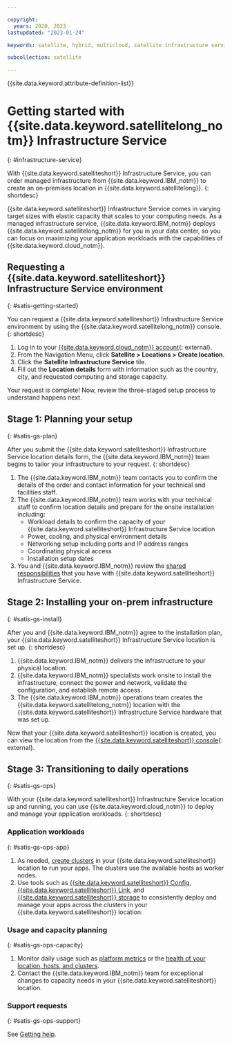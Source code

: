 ```yaml
---

copyright:
  years: 2020, 2023
lastupdated: "2023-01-24"

keywords: satellite, hybrid, multicloud, satellite infrastructure service

subcollection: satellite

---
```


{{site.data.keyword.attribute-definition-list}}


# Getting started with {{site.data.keyword.satellitelong_notm}} Infrastructure Service
{: #infrastructure-service}

With {{site.data.keyword.satelliteshort}} Infrastructure Service, you can order managed infrastructure from {{site.data.keyword.IBM_notm}} to create an on-premises location in {{site.data.keyword.satellitelong}}.
{: shortdesc}

{{site.data.keyword.satelliteshort}} Infrastructure Service comes in varying target sizes with elastic capacity that scales to your computing needs. As a managed infrastructure service, {{site.data.keyword.IBM_notm}} deploys {{site.data.keyword.satellitelong_notm}} for you in your data center, so you can focus on maximizing your application workloads with the capabilities of {{site.data.keyword.cloud_notm}}.

## Requesting a {{site.data.keyword.satelliteshort}} Infrastructure Service environment
{: #satis-getting-started}

You can request a {{site.data.keyword.satelliteshort}} Infrastructure Service environment by using the {{site.data.keyword.satellitelong_notm}} console.
{: shortdesc}

1. Log in to your [{{site.data.keyword.cloud_notm}} account](https://cloud.ibm.com/login){: external}.
2. From the Navigation Menu, click **Satellite > Locations > Create location**.
3. Click the **Satellite Infrastructure Service** tile.
4. Fill out the **Location details** form with information such as the country, city, and requested computing and storage capacity.

Your request is complete! Now, review the three-staged setup process to understand happens next.

## Stage 1: Planning your setup
{: #satis-gs-plan}

After you submit the {{site.data.keyword.satelliteshort}} Infrastructure Service location details form, the {{site.data.keyword.IBM_notm}} team begins to tailor your infrastructure to your request.
{: shortdesc}

1. The {{site.data.keyword.IBM_notm}} team contacts you to confirm the details of the order and contact information for your technical and facilities staff.
2. The {{site.data.keyword.IBM_notm}} team works with your technical staff to confirm location details and prepare for the onsite installation including:
    - Workload details to confirm the capacity of your {{site.data.keyword.satelliteshort}} Infrastructure Service location
    - Power, cooling, and physical environment details
    - Networking setup including ports and IP address ranges
    - Coordinating physical access
    - Installation setup dates
3. You and {{site.data.keyword.IBM_notm}} review the [shared responsibilities](/docs/satellite?topic=satellite-satis-responsibilities) that you have with {{site.data.keyword.satelliteshort}} Infrastructure Service.

## Stage 2: Installing your on-prem infrastructure
{: #satis-gs-install}

After you and {{site.data.keyword.IBM_notm}} agree to the installation plan, your {{site.data.keyword.satelliteshort}} Infrastructure Service location is set up.
{: shortdesc}

1. {{site.data.keyword.IBM_notm}} delivers the infrastructure to your physical location.
2. {{site.data.keyword.IBM_notm}} specialists work onsite to install the infrastructure, connect the power and network, validate the configuration, and establish remote access.
3. The {{site.data.keyword.IBM_notm}} operations team creates the {{site.data.keyword.satellitelong_notm}} location with the {{site.data.keyword.satelliteshort}} Infrastructure Service hardware that was set up.

Now that your {{site.data.keyword.satelliteshort}} location is created, you can view the location from the [{{site.data.keyword.satelliteshort}} console](https://cloud.ibm.com/satellite/locations){: external}.

## Stage 3: Transitioning to daily operations
{: #satis-gs-ops}

With your {{site.data.keyword.satelliteshort}} Infrastructure Service location up and running, you can use {{site.data.keyword.cloud_notm}} to deploy and manage your application workloads.
{: shortdesc}

### Application workloads
{: #satis-gs-ops-app}

1. As needed, [create clusters](/docs/openshift?topic=openshift-satellite-clusters) in your {{site.data.keyword.satelliteshort}} location to run your apps. The clusters use the available hosts as worker nodes.
2. Use tools such as [{{site.data.keyword.satelliteshort}} Config](/docs/satellite?topic=satellite-setup-clusters-satconfig), [{{site.data.keyword.satelliteshort}} Link](/docs/satellite?topic=satellite-link-location-cloud), and [{{site.data.keyword.satelliteshort}} storage](/docs/satellite?topic=satellite-storage-local-volume-block) to consistently deploy and manage your apps across the clusters in your {{site.data.keyword.satelliteshort}} location.

### Usage and capacity planning
{: #satis-gs-ops-capacity}

1. Monitor daily usage such as [platform metrics](/docs/satellite?topic=satellite-monitor#setup-mon) or the [health of your location, hosts, and clusters](/docs/satellite?topic=satellite-monitor#view-health).
2. Contact the {{site.data.keyword.IBM_notm}} team for exceptional changes to capacity needs in your {{site.data.keyword.satelliteshort}} location.

### Support requests
{: #satis-gs-ops-support}

See [Getting help](/docs/satellite?topic=satellite-get-help).
